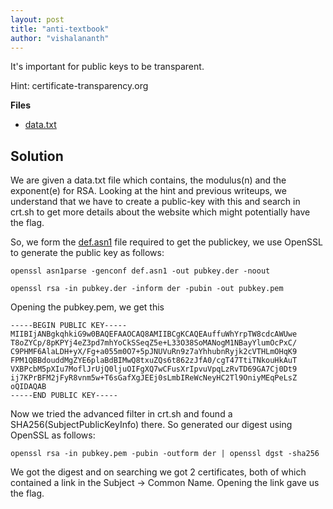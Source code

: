 ```yaml
---
layout: post
title: "anti-textbook"
author: "vishalananth"
---
```


It's important for public keys to be transparent.

Hint: certificate-transparency.org

**Files**
- [data.txt]({{site.baseurl}}/assets/anti-textbook/data.txt)

## Solution

We are given a data.txt file which contains, the modulus(n) and the exponent(e) for RSA.
Looking at the hint and previous writeups, we understand that we have to create a public-key with this and search in crt.sh to
get more details about the website which might potentially have the flag.

So, we form the [def.asn1]({{site.baseurl}}/assets/anti-textbook/def.asn1) file required to get the publickey, we use OpenSSL to generate the public key as follows:

```
openssl asn1parse -genconf def.asn1 -out pubkey.der -noout

openssl rsa -in pubkey.der -inform der -pubin -out pubkey.pem
```

Opening the pubkey.pem, we get this

```
-----BEGIN PUBLIC KEY-----
MIIBIjANBgkqhkiG9w0BAQEFAAOCAQ8AMIIBCgKCAQEAuffuWhYrpTW8cdcAWUwe
T8oZYCp/8pKPYj4eZ3pd7mhYoCkSSeqZ5e+L33O38SoMANogM1NBayYlumOcPxC/
C9PHMF6AlaLDH+yX/Fg+a055m0O7+5pJNUVuRn9z7aYhhubnRyjk2cVTHLmOHqK9
FPM1QBBdouddMgZYE6plaBdBIMwQ8txuZQs6t862zJfA0/cgT47TtiTNkouHkAuT
VXBPcbM5pXIu7MoflJrUjQ0ljuOIFgXQ7wCFusXrIpvuVpqLzRvTD69GA7Cj0Dt9
ij7KPrBFM2jFyR8vnm5w+T6sGafXgJEEj0sLmbIReWcNeyHC2Tl9OniyMEqPeLsZ
oQIDAQAB
-----END PUBLIC KEY-----
```

Now we tried the advanced filter in crt.sh and found a SHA256(SubjectPublicKeyInfo) there. So generated our digest using OpenSSL as follows:

```
openssl rsa -in pubkey.pem -pubin -outform der | openssl dgst -sha256
```

We got the digest and on searching we got 2 certificates, both of which contained a link in the Subject -> Common Name.
Opening the link gave us the flag.
